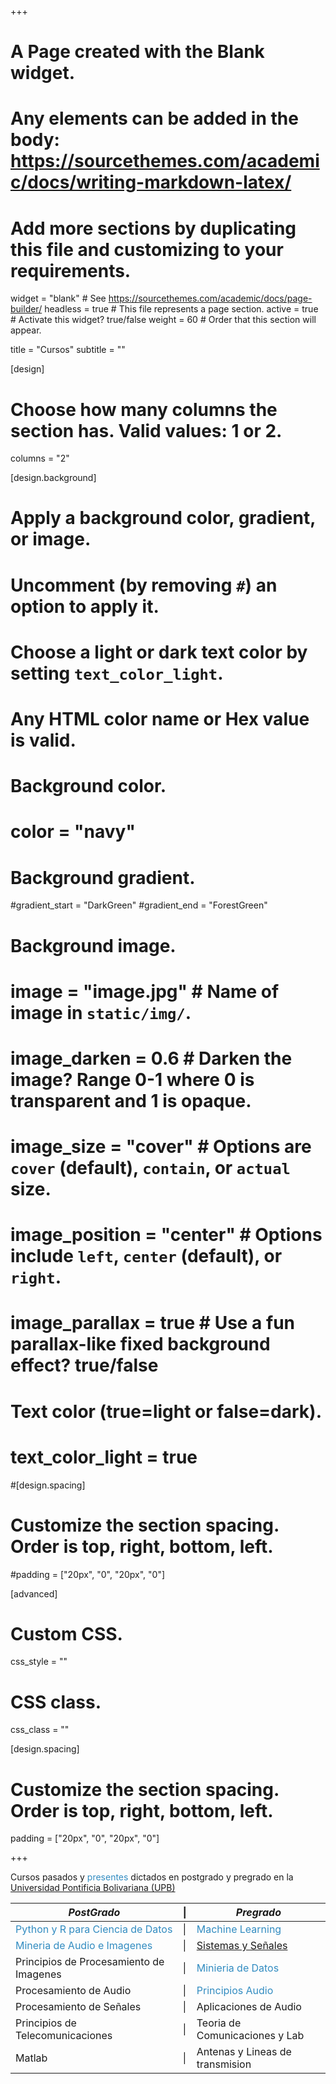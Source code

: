 +++
# A Page created with the Blank widget.
# Any elements can be added in the body: https://sourcethemes.com/academic/docs/writing-markdown-latex/
# Add more sections by duplicating this file and customizing to your requirements.

widget = "blank"  # See https://sourcethemes.com/academic/docs/page-builder/
headless = true  # This file represents a page section.
active = true  # Activate this widget? true/false
weight = 60  # Order that this section will appear.

title = "Cursos"
subtitle = ""

[design]
  # Choose how many columns the section has. Valid values: 1 or 2.
  columns = "2"

[design.background]
  # Apply a background color, gradient, or image.
  #   Uncomment (by removing `#`) an option to apply it.
  #   Choose a light or dark text color by setting `text_color_light`.
  #   Any HTML color name or Hex value is valid.

  # Background color.
  # color = "navy"
  
  # Background gradient.
  #gradient_start = "DarkGreen"
  #gradient_end = "ForestGreen"
  
  # Background image.
  # image = "image.jpg"  # Name of image in `static/img/`.
  # image_darken = 0.6  # Darken the image? Range 0-1 where 0 is transparent and 1 is opaque.
  # image_size = "cover"  #  Options are `cover` (default), `contain`, or `actual` size.
  # image_position = "center"  # Options include `left`, `center` (default), or `right`.
  # image_parallax = true  # Use a fun parallax-like fixed background effect? true/false
  
  # Text color (true=light or false=dark).
  # text_color_light = true

#[design.spacing]
  # Customize the section spacing. Order is top, right, bottom, left.
  #padding = ["20px", "0", "20px", "0"]

[advanced]
 # Custom CSS. 
 css_style = ""
 
 # CSS class.
 css_class = ""

[design.spacing]
  # Customize the section spacing. Order is top, right, bottom, left.
  padding = ["20px", "0", "20px", "0"]

+++

Cursos pasados y <span style="color:#328cc1">presentes</span> dictados en postgrado y pregrado en la [Universidad Pontificia Bolivariana (UPB)](http://www.upb.edu.co/)

| *PostGrado* | &#124; | *Pregrado* |
| -----------------------| --- | ---------------------- | 
| <span style="color:#328cc1">Python y R para Ciencia de Datos</span>   | &#124; | <span style="color:#328cc1">Machine Learning</span>|
| <span style="color:#328cc1">Mineria de Audio e Imagenes</span> |&#124; |[Sistemas y Señales](https://github.com/JoseRZapata/SyS)|
| Principios de Procesamiento de Imagenes |&#124; | <span style="color:#328cc1"> Minieria de Datos</span>|
| Procesamiento de Audio   | &#124;  | <span style="color:#328cc1">Principios Audio </span>|
| Procesamiento de Señales |&#124; | Aplicaciones de Audio|
| Principios de Telecomunicaciones|&#124; | Teoria de Comunicaciones y Lab |
| Matlab     |&#124; | Antenas y Lineas de transmision |
